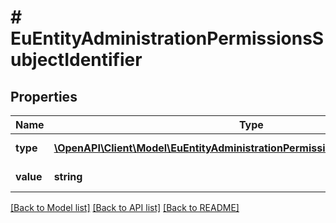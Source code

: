 # # EuEntityAdministrationPermissionsSubjectIdentifier

## Properties

Name | Type | Description | Notes
------------ | ------------- | ------------- | -------------
**type** | [**\OpenAPI\Client\Model\EuEntityAdministrationPermissionsSubjectIdentifierType**](EuEntityAdministrationPermissionsSubjectIdentifierType.md) | Typ identyfikatora. |
**value** | **string** | Wartość identyfikatora. |

[[Back to Model list]](../../README.md#models) [[Back to API list]](../../README.md#endpoints) [[Back to README]](../../README.md)

